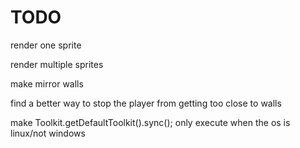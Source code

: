 # TODO
render one sprite

render multiple sprites

make mirror walls

find a better way to stop the player from getting too close to walls

make Toolkit.getDefaultToolkit().sync(); only execute when the os is linux/not windows
